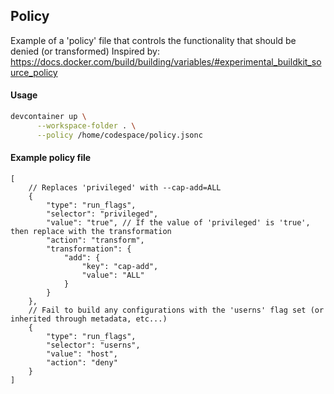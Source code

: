 
## Policy

Example of a 'policy' file that controls the functionality that should be denied (or transformed)
Inspired by: https://docs.docker.com/build/building/variables/#experimental_buildkit_source_policy


#### Usage

```bash
devcontainer up \
      --workspace-folder . \
	  --policy /home/codespace/policy.jsonc
```

#### Example policy file

```jsonc
[
	// Replaces 'privileged' with --cap-add=ALL
	{
		"type": "run_flags",
		"selector": "privileged", 
		"value": "true", // If the value of 'privileged' is 'true', then replace with the transformation
		"action": "transform",
		"transformation": {
			"add": {
				"key": "cap-add",
				"value": "ALL"
			}
		}
	},
	// Fail to build any configurations with the 'userns' flag set (or inherited through metadata, etc...)
	{
		"type": "run_flags",
		"selector": "userns",
		"value": "host",
		"action": "deny" 
	}
]
```
